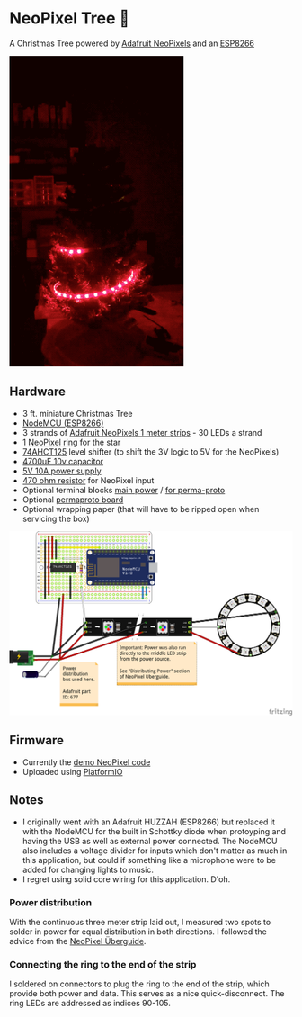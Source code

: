 # NeoPixel Tree 🎄
A Christmas Tree powered by [Adafruit NeoPixels](https://learn.adafruit.com/adafruit-neopixel-uberguide/the-magic-of-neopixels) and an [ESP8266](https://en.wikipedia.org/wiki/ESP8266)

![GIF of tree showing colors](docs/tree.gif)

## Hardware
* 3 ft. miniature Christmas Tree
* [NodeMCU (ESP8266)](https://www.amazon.com/dp/B010O1G1ES/ref=cm_sw_em_r_mt_dp_U_fFc5DbDY3S39B)
* 3 strands of [Adafruit NeoPixels 1 meter strips](https://www.adafruit.com/product/1460?length=1) - 30 LEDs a strand
* 1 [NeoPixel ring](https://www.adafruit.com/product/1463) for the star
* [74AHCT125](https://www.adafruit.com/product/1787) level shifter (to shift the 3V logic to 5V for the NeoPixels)
* [4700uF 10v capacitor](https://www.adafruit.com/product/1589)
* [5V 10A power supply](https://www.adafruit.com/product/658)
* [470 ohm resistor](https://www.adafruit.com/product/2781) for NeoPixel input
* Optional terminal blocks [main power](https://www.adafruit.com/product/677)  / [for perma-proto](https://www.adafruit.com/product/724)
* Optional [permaproto board](https://www.adafruit.com/product/1609)
* Optional wrapping paper (that will have to be ripped open when servicing the box)

![Fritzing output of project](docs/fritzing.png)

## Firmware
* Currently the [demo NeoPixel code](https://github.com/adafruit/Adafruit_NeoPixel/blob/master/examples/strandtest/strandtest.ino)
* Uploaded using [PlatformIO](https://platformio.org/)

## Notes
* I originally went with an Adafruit HUZZAH (ESP8266) but replaced it with the NodeMCU for the built in Schottky diode when protoyping and having the USB as well as external power connected. The NodeMCU also includes a voltage divider for inputs which don't matter as much in this application, but could if something like a microphone were to be added for changing lights to music.
* I regret using solid core wiring for this application. D'oh.

### Power distribution

With the continuous three meter strip laid out, I measured two spots to solder in power for equal distribution in both directions. I followed the advice from the [NeoPixel Überguide](https://learn.adafruit.com/adafruit-neopixel-uberguide/powering-neopixels#distributing-power-5-17).

### Connecting the ring to the end of the strip

I soldered on connectors to plug the ring to the end of the strip, which provide both power and data. This serves as a nice quick-disconnect. The ring LEDs are addressed as indices 90-105.
